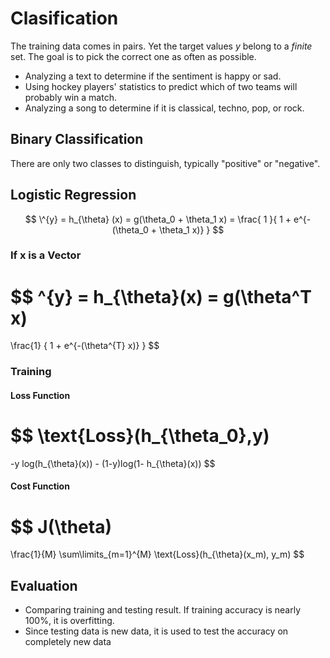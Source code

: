 # Clasification

The training data comes in pairs. Yet the target values $y$ belong to a *finite* set. The goal is to pick the correct one as often as possible.

- Analyzing a text to determine if the sentiment is happy or sad.
- Using hockey players' statistics to predict which of two teams will probably win a match.
- Analyzing a song to determine if it is classical, techno, pop, or rock.

## Binary Classification

There are only two classes to distinguish, typically "positive" or "negative".

## Logistic Regression


$$
\^{y} = h_{\theta} (x) = g(\theta_0 + \theta_1 x) = 
\frac{
    1
}{
    1 + e^{-(\theta_0 + \theta_1 x)}
}
$$

### If x is a Vector

$$
\^{y} = h_{\theta}(x) = g(\theta^T x)
= 
\frac{1}
{
    1 + e^{-(\theta^{T} x)}
}
$$

### Training

#### Loss Function
$$
\text{Loss}(h_{\theta_0},y)
=
-y 
log(h_{\theta}(x)) - (1-y)log(1- h_{\theta}(x))
$$

#### Cost Function

$$
J(\theta)
=
\frac{1}{M}
\sum\limits_{m=1}^{M}
\text{Loss}(h_{\theta}(x_m), y_m)
$$

## Evaluation

- Comparing training and testing result. If training accuracy is nearly 100%, it is overfitting.
- Since testing data is new data, it is used to test the accuracy on completely new data
